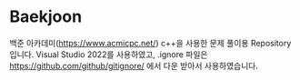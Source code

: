# Baekjoon

백준 아카데미(https://www.acmicpc.net/) c++을 사용한 문제 풀이용 Repository 입니다.
Visual Studio 2022를 사용하였고, .ignore 파일은 https://github.com/github/gitignore/ 에서 다운 받아서 사용하였습니다.
